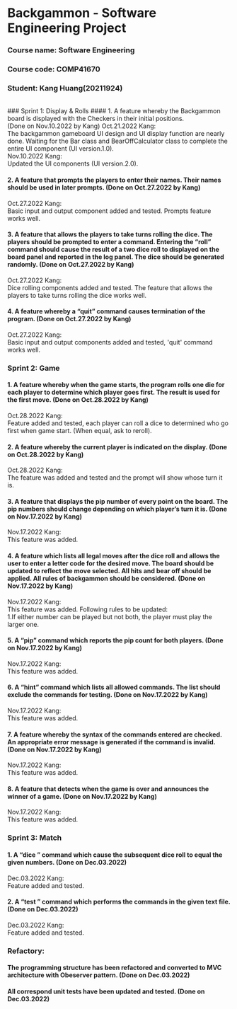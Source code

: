 # Backgammon - Software Engineering Project
### Course name: Software Engineering
### Course code: COMP41670
### Student: Kang Huang(20211924)  
<br>
### Sprint 1: Display & Rolls
#### 1. A feature whereby the Backgammon board is displayed with the Checkers in their initial positions.<br> (Done on Nov.10.2022 by Kang)
Oct.21.2022 Kang:<br>
The backgammon gameboard UI design and UI display function are nearly done. Waiting for the Bar class and BearOffCalculator class to complete the entire UI component (UI version.1.0). 
<br>Nov.10.2022 Kang:<br>
Updated the UI components (UI version.2.0). 
   
#### 2. A feature that prompts the players to enter their names. Their names should be used in later prompts. (Done on Oct.27.2022 by Kang)
Oct.27.2022 Kang:<br>
Basic input and output component added and tested. Prompts feature works well.

#### 3. A feature that allows the players to take turns rolling the dice. The players should be prompted to enter a command. Entering the “roll” command should cause the result of a two dice roll to displayed on the board panel and reported in the log panel. The dice should be generated randomly. (Done on Oct.27.2022 by Kang)
Oct.27.2022 Kang:<br>
Dice rolling components added and tested. The feature that allows the players to take turns rolling the dice works well.

#### 4. A feature whereby a “quit” command causes termination of the program. (Done on Oct.27.2022 by Kang)
Oct.27.2022 Kang:<br>
Basic input and output components added and tested, 'quit' command works well.


### Sprint 2: Game
#### 1. A feature whereby when the game starts, the program rolls one die for each player to determine which player goes first. The result is used for the first move. (Done on Oct.28.2022 by Kang)
Oct.28.2022 Kang:<br>
Feature added and tested, each player can roll a dice to determined who go first when game start. (When equal, ask to reroll).
   
#### 2. A feature whereby the current player is indicated on the display. (Done on Oct.28.2022 by Kang)
Oct.28.2022 Kang:<br>
The feature was added and tested and the prompt will show whose turn it is.

#### 3. A feature that displays the pip number of every point on the board. The pip numbers should change depending on which player’s turn it is. (Done on Nov.17.2022 by Kang)
Nov.17.2022 Kang:<br>
This feature was added.

#### 4. A feature which lists all legal moves after the dice roll and allows the user to enter a letter code for the desired move. The board should be updated to reflect the move selected. All hits and bear off should be applied. All rules of backgammon should be considered. (Done on Nov.17.2022 by Kang)
Nov.17.2022 Kang:<br>
This feature was added.
Following rules to be updated:<br>
1.If either number can be played but not both, the player must play the larger one.  <br>

#### 5. A “pip” command which reports the pip count for both players. (Done on Nov.17.2022 by Kang)
Nov.17.2022 Kang:<br>
This feature was added.

#### 6. A “hint” command which lists all allowed commands. The list should exclude the commands for testing. (Done on Nov.17.2022 by Kang)
Nov.17.2022 Kang:<br>
This feature was added.

#### 7. A feature whereby the syntax of the commands entered are checked. An appropriate error message is generated if the command is invalid. (Done on Nov.17.2022 by Kang)
Nov.17.2022 Kang:<br>
This feature was added.

#### 8. A feature that detects when the game is over and announces the winner of a game. (Done on Nov.17.2022 by Kang)
Nov.17.2022 Kang:<br>
This feature was added.

### Sprint 3: Match
#### 1. A “dice <int> <int>” command which cause the subsequent dice roll to equal the given numbers. (Done on Dec.03.2022)
Dec.03.2022 Kang:<br>
Feature added and tested.
#### 2. A “test <filename>” command which performs the commands in the given text file. (Done on Dec.03.2022)
Dec.03.2022 Kang:<br>
Feature added and tested.

### Refactory:
#### The programming structure has been refactored and converted to MVC architecture with Obeserver pattern. (Done on Dec.03.2022)
#### All correspond unit tests have been updated and tested. (Done on Dec.03.2022)

